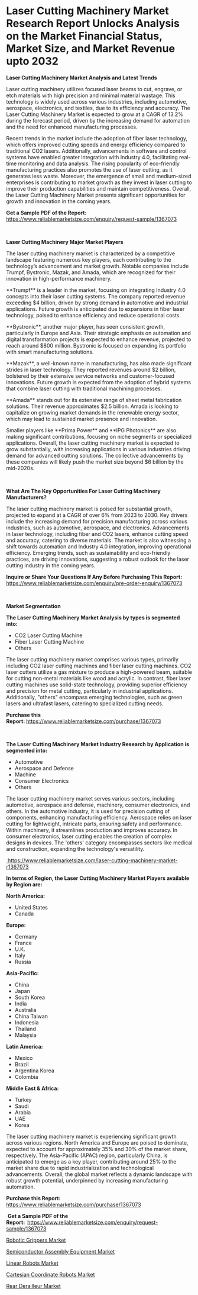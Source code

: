 <p><h1>Laser Cutting Machinery Market Research Report Unlocks Analysis on the Market Financial Status, Market Size, and Market Revenue upto 2032</h1></p><p><strong>Laser Cutting Machinery Market Analysis and Latest Trends</strong></p>
<p><p>Laser cutting machinery utilizes focused laser beams to cut, engrave, or etch materials with high precision and minimal material wastage. This technology is widely used across various industries, including automotive, aerospace, electronics, and textiles, due to its efficiency and accuracy. The Laser Cutting Machinery Market is expected to grow at a CAGR of 13.2% during the forecast period, driven by the increasing demand for automation and the need for enhanced manufacturing processes. </p><p>Recent trends in the market include the adoption of fiber laser technology, which offers improved cutting speeds and energy efficiency compared to traditional CO2 lasers. Additionally, advancements in software and control systems have enabled greater integration with Industry 4.0, facilitating real-time monitoring and data analysis. The rising popularity of eco-friendly manufacturing practices also promotes the use of laser cutting, as it generates less waste. Moreover, the emergence of small and medium-sized enterprises is contributing to market growth as they invest in laser cutting to improve their production capabilities and maintain competitiveness. Overall, the Laser Cutting Machinery Market presents significant opportunities for growth and innovation in the coming years.</p></p>
<p><strong>Get a Sample PDF of the Report:&nbsp;</strong> <a href="https://www.reliablemarketsize.com/enquiry/request-sample/1367073?utm_campaign=3494&utm_medium=2&utm_source=Github&utm_content=ia&utm_term=22032025&utm_id=laser-cutting-machinery">https://www.reliablemarketsize.com/enquiry/request-sample/1367073</a></p>
<p>&nbsp;</p>
<p><strong>Laser Cutting Machinery Major Market Players</strong></p>
<p><p>The laser cutting machinery market is characterized by a competitive landscape featuring numerous key players, each contributing to the technology’s advancement and market growth. Notable companies include Trumpf, Bystronic, Mazak, and Amada, which are recognized for their innovation in high-performance machinery.</p><p>**Trumpf** is a leader in the market, focusing on integrating Industry 4.0 concepts into their laser cutting systems. The company reported revenue exceeding $4 billion, driven by strong demand in automotive and industrial applications. Future growth is anticipated due to expansions in fiber laser technology, poised to enhance efficiency and reduce operational costs.</p><p>**Bystronic**, another major player, has seen consistent growth, particularly in Europe and Asia. Their strategic emphasis on automation and digital transformation projects is expected to enhance revenue, projected to reach around $800 million. Bystronic is focused on expanding its portfolio with smart manufacturing solutions.</p><p>**Mazak**, a well-known name in manufacturing, has also made significant strides in laser technology. They reported revenues around $2 billion, bolstered by their extensive service networks and customer-focused innovations. Future growth is expected from the adoption of hybrid systems that combine laser cutting with traditional machining processes.</p><p>**Amada** stands out for its extensive range of sheet metal fabrication solutions. Their revenue approximates $2.5 billion. Amada is looking to capitalize on growing market demands in the renewable energy sector, which may lead to sustained market presence and innovation.</p><p>Smaller players like **Prima Power** and **IPG Photonics** are also making significant contributions, focusing on niche segments or specialized applications. Overall, the laser cutting machinery market is expected to grow substantially, with increasing applications in various industries driving demand for advanced cutting solutions. The collective advancements by these companies will likely push the market size beyond $6 billion by the mid-2020s.</p></p>
<p>&nbsp;</p>
<p><strong>What Are The Key Opportunities For Laser Cutting Machinery Manufacturers?</strong></p>
<p><p>The laser cutting machinery market is poised for substantial growth, projected to expand at a CAGR of over 6% from 2023 to 2030. Key drivers include the increasing demand for precision manufacturing across various industries, such as automotive, aerospace, and electronics. Advancements in laser technology, including fiber and CO2 lasers, enhance cutting speed and accuracy, catering to diverse materials. The market is also witnessing a shift towards automation and Industry 4.0 integration, improving operational efficiency. Emerging trends, such as sustainability and eco-friendly practices, are driving innovations, suggesting a robust outlook for the laser cutting industry in the coming years.</p></p>
<p><strong>Inquire or Share Your Questions If Any Before Purchasing This Report:</strong> <a href="https://www.reliablemarketsize.com/enquiry/pre-order-enquiry/1367073?utm_campaign=3494&utm_medium=2&utm_source=Github&utm_content=ia&utm_term=22032025&utm_id=laser-cutting-machinery">https://www.reliablemarketsize.com/enquiry/pre-order-enquiry/1367073</a></p>
<p>&nbsp;</p>
<p><strong>Market Segmentation</strong></p>
<p><strong>The Laser Cutting Machinery Market Analysis by types is segmented into:</strong></p>
<p><ul><li>CO2 Laser Cutting Machine</li><li>Fiber Laser Cutting Machine</li><li>Others</li></ul></p>
<p><p>The laser cutting machinery market comprises various types, primarily including CO2 laser cutting machines and fiber laser cutting machines. CO2 laser cutters utilize a gas mixture to produce a high-powered beam, suitable for cutting non-metal materials like wood and acrylic. In contrast, fiber laser cutting machines use solid-state technology, providing superior efficiency and precision for metal cutting, particularly in industrial applications. Additionally, "others" encompass emerging technologies, such as green lasers and ultrafast lasers, catering to specialized cutting needs.</p></p>
<p><strong>Purchase this Report:&nbsp;</strong><a href="https://www.reliablemarketsize.com/purchase/1367073?utm_campaign=3494&utm_medium=2&utm_source=Github&utm_content=ia&utm_term=22032025&utm_id=laser-cutting-machinery">https://www.reliablemarketsize.com/purchase/1367073</a></p>
<p>&nbsp;</p>
<p><strong>The Laser Cutting Machinery Market Industry Research by Application is segmented into:</strong></p>
<p><ul><li>Automotive</li><li>Aerospace and Defense</li><li>Machine</li><li>Consumer Electronics</li><li>Others</li></ul></p>
<p><p>The laser cutting machinery market serves various sectors, including automotive, aerospace and defense, machinery, consumer electronics, and others. In the automotive industry, it is used for precision cutting of components, enhancing manufacturing efficiency. Aerospace relies on laser cutting for lightweight, intricate parts, ensuring safety and performance. Within machinery, it streamlines production and improves accuracy. In consumer electronics, laser cutting enables the creation of complex designs in devices. The 'others' category encompasses sectors like medical and construction, expanding the technology's versatility.</p></p>
<p><a href="https://www.reliablemarketsize.com/laser-cutting-machinery-market-r1367073?utm_campaign=3494&utm_medium=2&utm_source=Github&utm_content=ia&utm_term=22032025&utm_id=laser-cutting-machinery">&nbsp;https://www.reliablemarketsize.com/laser-cutting-machinery-market-r1367073</a></p>
<p><strong>In terms of Region, the Laser Cutting Machinery Market Players available by Region are:</strong></p>
<p>
    <p> <strong> North America: </strong>
        <ul>
            <li>United States</li>
            <li>Canada</li>
        </ul>
        </p> 
    <p> <strong> Europe: </strong>
        <ul>
            <li>Germany</li>
            <li>France</li>
            <li>U.K.</li>
            <li>Italy</li>
            <li>Russia</li>
        </ul>
        </p> 
    <p> <strong> Asia-Pacific: </strong>
        <ul>
            <li>China</li>
            <li>Japan</li>
            <li>South Korea</li>
            <li>India</li>
            <li>Australia</li>
            <li>China Taiwan</li>
            <li>Indonesia</li>
            <li>Thailand</li>
            <li>Malaysia</li>
        </ul>
        </p> 
    <p> <strong> Latin America: </strong>
        <ul>
            <li>Mexico</li>
            <li>Brazil</li>
            <li>Argentina Korea</li>
            <li>Colombia</li>
        </ul>
        </p> 
    <p> <strong> Middle East & Africa: </strong>
        <ul>
            <li>Turkey</li>
            <li>Saudi</li>
            <li>Arabia</li>
            <li>UAE</li>
            <li>Korea</li>
        </ul>
    </p>
    </p>
<p><p>The laser cutting machinery market is experiencing significant growth across various regions. North America and Europe are poised to dominate, expected to account for approximately 35% and 30% of the market share, respectively. The Asia-Pacific (APAC) region, particularly China, is anticipated to emerge as a key player, contributing around 25% to the market share due to rapid industrialization and technological advancements. Overall, the global market reflects a dynamic landscape with robust growth potential, underpinned by increasing manufacturing automation.</p></p>
<p><strong>Purchase this Report: </strong><a href="https://www.reliablemarketsize.com/purchase/1367073?utm_campaign=3494&utm_medium=2&utm_source=Github&utm_content=ia&utm_term=22032025&utm_id=laser-cutting-machinery">https://www.reliablemarketsize.com/purchase/1367073</a></p>
<p>&nbsp;<strong>Get a Sample PDF of the Report:&nbsp;&nbsp;</strong><a href="https://www.reliablemarketsize.com/enquiry/request-sample/1367073?utm_campaign=3494&utm_medium=2&utm_source=Github&utm_content=ia&utm_term=22032025&utm_id=laser-cutting-machinery">https://www.reliablemarketsize.com/enquiry/request-sample/1367073</a></p>
<p><strong></strong></p>
<p><p><a href="https://www.linkedin.com/pulse/forecasting-future-robotic-grippers-market-growth-47-bbmtc?utm_campaign=3494&utm_medium=2&utm_source=Github&utm_content=ia&utm_term=22032025&utm_id=laser-cutting-machinery">Robotic Grippers Market</a></p><p><a href="https://www.linkedin.com/pulse/in-depth-semiconductor-assembly-equipment-market-analysis-kv7mc?utm_campaign=3494&utm_medium=2&utm_source=Github&utm_content=ia&utm_term=22032025&utm_id=laser-cutting-machinery">Semiconductor Assembly Equipment Market</a></p><p><a href="https://www.linkedin.com/pulse/linear-robots-market-analysis-report-2025-2032-share-growth-fnykc?utm_campaign=3494&utm_medium=2&utm_source=Github&utm_content=ia&utm_term=22032025&utm_id=laser-cutting-machinery">Linear Robots Market</a></p><p><a href="https://www.linkedin.com/pulse/cartesian-coordinate-robots-market-outlook-from-2025-0izvc?utm_campaign=3494&utm_medium=2&utm_source=Github&utm_content=ia&utm_term=22032025&utm_id=laser-cutting-machinery">Cartesian Coordinate Robots Market</a></p><p><a href="https://github.com/sanokdagada01/Market-Research-Report-List-1/blob/main/rear-derailleur-market.md?utm_campaign=3494&utm_medium=2&utm_source=Github&utm_content=ia&utm_term=22032025&utm_id=laser-cutting-machinery">Rear Derailleur Market</a></p></p>